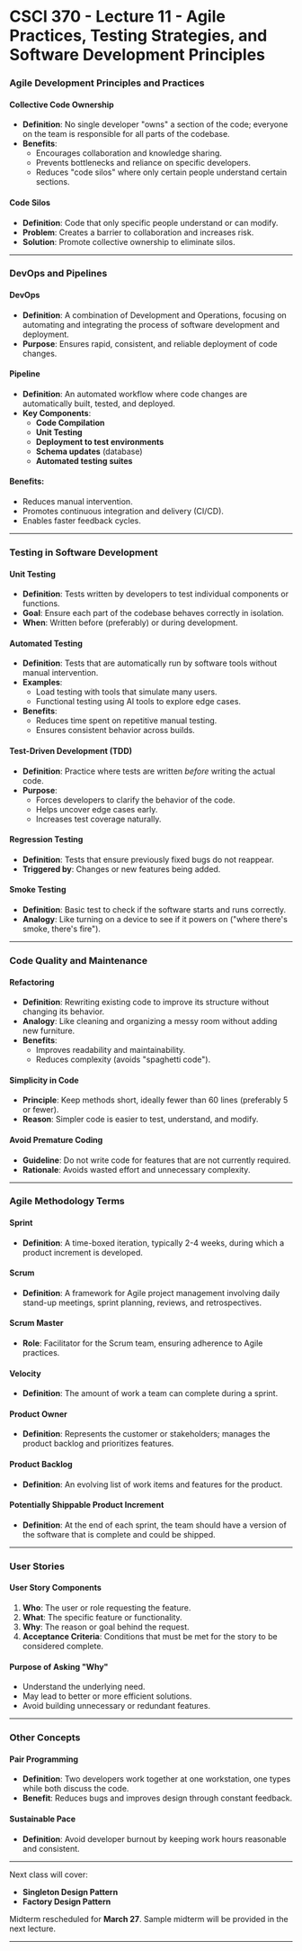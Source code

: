 # CSCI 370 - Lecture 11 - Agile Practices, Testing Strategies, and Software Development Principles

### **Agile Development Principles and Practices**

#### **Collective Code Ownership**

- **Definition**: No single developer "owns" a section of the code; everyone on the team is responsible for all parts of the codebase.
- **Benefits**:
  - Encourages collaboration and knowledge sharing.
  - Prevents bottlenecks and reliance on specific developers.
  - Reduces "code silos" where only certain people understand certain sections.

#### **Code Silos**

- **Definition**: Code that only specific people understand or can modify.
- **Problem**: Creates a barrier to collaboration and increases risk.
- **Solution**: Promote collective ownership to eliminate silos.

---

### **DevOps and Pipelines**

#### **DevOps**

- **Definition**: A combination of Development and Operations, focusing on automating and integrating the process of software development and deployment.
- **Purpose**: Ensures rapid, consistent, and reliable deployment of code changes.

#### **Pipeline**

- **Definition**: An automated workflow where code changes are automatically built, tested, and deployed.
- **Key Components**:
  - **Code Compilation**
  - **Unit Testing**
  - **Deployment to test environments**
  - **Schema updates** (database)
  - **Automated testing suites**

#### **Benefits**:

- Reduces manual intervention.
- Promotes continuous integration and delivery (CI/CD).
- Enables faster feedback cycles.

---

### **Testing in Software Development**

#### **Unit Testing**

- **Definition**: Tests written by developers to test individual components or functions.
- **Goal**: Ensure each part of the codebase behaves correctly in isolation.
- **When**: Written before (preferably) or during development.

#### **Automated Testing**

- **Definition**: Tests that are automatically run by software tools without manual intervention.
- **Examples**:
  - Load testing with tools that simulate many users.
  - Functional testing using AI tools to explore edge cases.
- **Benefits**:
  - Reduces time spent on repetitive manual testing.
  - Ensures consistent behavior across builds.

#### **Test-Driven Development (TDD)**

- **Definition**: Practice where tests are written _before_ writing the actual code.
- **Purpose**:
  - Forces developers to clarify the behavior of the code.
  - Helps uncover edge cases early.
  - Increases test coverage naturally.

#### **Regression Testing**

- **Definition**: Tests that ensure previously fixed bugs do not reappear.
- **Triggered by**: Changes or new features being added.

#### **Smoke Testing**

- **Definition**: Basic test to check if the software starts and runs correctly.
- **Analogy**: Like turning on a device to see if it powers on ("where there's smoke, there's fire").

---

### **Code Quality and Maintenance**

#### **Refactoring**

- **Definition**: Rewriting existing code to improve its structure without changing its behavior.
- **Analogy**: Like cleaning and organizing a messy room without adding new furniture.
- **Benefits**:
  - Improves readability and maintainability.
  - Reduces complexity (avoids "spaghetti code").

#### **Simplicity in Code**

- **Principle**: Keep methods short, ideally fewer than 60 lines (preferably 5 or fewer).
- **Reason**: Simpler code is easier to test, understand, and modify.

#### **Avoid Premature Coding**

- **Guideline**: Do not write code for features that are not currently required.
- **Rationale**: Avoids wasted effort and unnecessary complexity.

---

### **Agile Methodology Terms**

#### **Sprint**

- **Definition**: A time-boxed iteration, typically 2-4 weeks, during which a product increment is developed.

#### **Scrum**

- **Definition**: A framework for Agile project management involving daily stand-up meetings, sprint planning, reviews, and retrospectives.

#### **Scrum Master**

- **Role**: Facilitator for the Scrum team, ensuring adherence to Agile practices.

#### **Velocity**

- **Definition**: The amount of work a team can complete during a sprint.

#### **Product Owner**

- **Definition**: Represents the customer or stakeholders; manages the product backlog and prioritizes features.

#### **Product Backlog**

- **Definition**: An evolving list of work items and features for the product.

#### **Potentially Shippable Product Increment**

- **Definition**: At the end of each sprint, the team should have a version of the software that is complete and could be shipped.

---

### **User Stories**

#### **User Story Components**

1. **Who**: The user or role requesting the feature.
2. **What**: The specific feature or functionality.
3. **Why**: The reason or goal behind the request.
4. **Acceptance Criteria**: Conditions that must be met for the story to be considered complete.

#### **Purpose of Asking "Why"**

- Understand the underlying need.
- May lead to better or more efficient solutions.
- Avoid building unnecessary or redundant features.

---

### **Other Concepts**

#### **Pair Programming**

- **Definition**: Two developers work together at one workstation, one types while both discuss the code.
- **Benefit**: Reduces bugs and improves design through constant feedback.

#### **Sustainable Pace**

- **Definition**: Avoid developer burnout by keeping work hours reasonable and consistent.

---

Next class will cover:

- **Singleton Design Pattern**
- **Factory Design Pattern**

Midterm rescheduled for **March 27**. Sample midterm will be provided in the next lecture.

---
